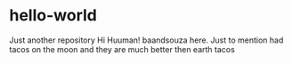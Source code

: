 # hello-world
Just another repository
Hi Huuman!
baandsouza here. Just to mention had tacos on the moon and they are much better then earth tacos

